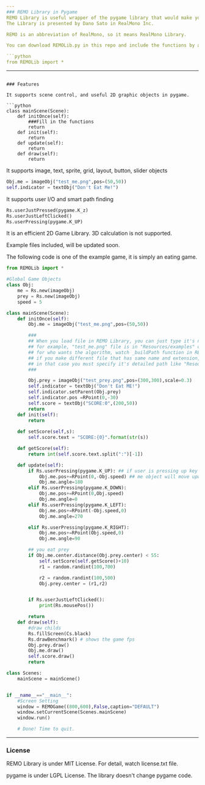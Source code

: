 ```yaml
---
### REMO Library in Pygame 
REMO Library is useful wrapper of the pygame library that would make your game-making easier.
The Library is presented by Dano Sato in RealMono Inc.

REMO is an abbreviation of RealMono, so it means RealMono Library.

You can download REMOLib.py in this repo and include the functions by adding this one line in your python code;

```python
from REMOLib import *
```




---
```

### Features

It supports scene control, and useful 2D graphic objects in pygame.

```python
class mainScene(Scene):
    def initOnce(self):
        ###Fill in the functions
        return
    def init(self):
        return
    def update(self):
        return
    def draw(self):
        return
```

It supports image, text, sprite, grid, layout, button, slider objects

```python
Obj.me = imageObj("test_me.png",pos=(50,50))
self.indicator = textObj("Don't Eat Me!")
```

It supports user I/O and smart path finding

```python
Rs.userJustPressed(pygame.K_z)
Rs.userJustLeftClicked()
Rs.userPressing(pygame.K_UP)
```


It is an efficient 2D Game Library. 3D calculation is not supported.

Example files included, will be updated soon.

The following code is one of the example game, it is simply an eating game.

```python
from REMOLib import *

#Global Game Objects 
class Obj:
    me = Rs.new(imageObj)
    prey = Rs.new(imageObj)
    speed = 5

class mainScene(Scene):
    def initOnce(self):
        Obj.me = imageObj("test_me.png",pos=(50,50)) 

        ###
        ## When you load file in REMO Library, you can just type it's name. you don't have to specify it's folder. 
        ## for example, "test_me.png" file is in "Resources/examples" directory. the Library would automatically find it.
        ## for who wants the algorithm, watch _buildPath function in REMOLib.py
        ## if you make different file that has same name and extension, and in different directories, it would cause file conflicts. (* the conflicts would be mentioned in your terminal)
        ## in that case you must specify it's detailed path like "Resources/Examples/test.png". I'd recommend not to use the same name for your game assets.
        ###

        Obj.prey = imageObj("test_prey.png",pos=(300,300),scale=0.3)
        self.indicator = textObj("Don't Eat ME!")
        self.indicator.setParent(Obj.prey)
        self.indicator.pos =RPoint(0,-30)
        self.score = textObj("SCORE:0",(200,50))
        return
    def init(self):
        return
    
    def setScore(self,s):
        self.score.text = "SCORE:{0}".format(str(s))

    def getScore(self):
        return int(self.score.text.split(":")[-1])

    def update(self):
        if Rs.userPressing(pygame.K_UP): ## if user is pressing up key in the keyboard
            Obj.me.pos+=RPoint(0,-Obj.speed) ## me object will move upward
            Obj.me.angle=180
        elif Rs.userPressing(pygame.K_DOWN):
            Obj.me.pos+=RPoint(0,Obj.speed)
            Obj.me.angle=0
        elif Rs.userPressing(pygame.K_LEFT):
            Obj.me.pos+=RPoint(-Obj.speed,0)
            Obj.me.angle=270

        elif Rs.userPressing(pygame.K_RIGHT):
            Obj.me.pos+=RPoint(Obj.speed,0)
            Obj.me.angle=90

        ## you eat prey
        if Obj.me.center.distance(Obj.prey.center) < 55:
            self.setScore(self.getScore()+10)
            r1 = random.randint(100,700)

            r2 = random.randint(100,500)
            Obj.prey.center = (r1,r2)


        if Rs.userJustLeftClicked():
            print(Rs.mousePos())

        return
    def draw(self):
        #draw childs
        Rs.fillScreen(Cs.black)
        Rs.drawBenchmark() # shows the game fps
        Obj.prey.draw()
        Obj.me.draw()
        self.score.draw()
        return

class Scenes:
    mainScene = mainScene()


if __name__=="__main__":
    #Screen Setting
    window = REMOGame((800,600),False,caption="DEFAULT")
    window.setCurrentScene(Scenes.mainScene)
    window.run()

    # Done! Time to quit.
```


---
### License

REMO Library is under MIT License. For detail, watch license.txt file.

pygame is under LGPL License. The library doesn't change pygame code.
